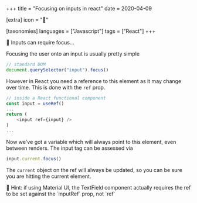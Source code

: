 +++
title = "Focusing on inputs in react"
date = 2020-04-09

[extra]
icon = "🎯"

[taxonomies]
languages = ["Javascript"]
tags = ["React"]
+++

<aside>
🎯 Inputs can require focus...
</aside>

Focusing the user onto an input is usually pretty simple

<!-- more -->

```javascript
// standard DOM
document.querySelector("input").focus()
```

However in React you need a reference to this element as it may change over time. This is done with the `ref` prop. 

```javascript
// inside a React functional component
const input = useRef()
...
return (
	<input ref={input} />
)
...
```

Now we've got a variable which will always point to this element, even between renders. The input tag can be assessed via

```javascript
input.current.focus()
```

The `current` object on the ref will always be updated, so you can be sure you are hitting the current element.

<aside>
🎯 Hint: if using Material UI, the TextField component actually requires the ref to be set against the `inputRef` prop, not `ref`
</aside>

